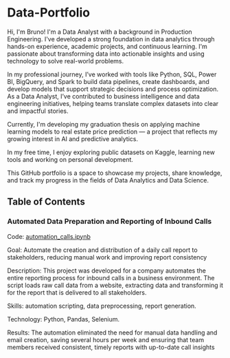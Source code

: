 # Data-Portfolio
Hi, I'm Bruno! I'm a Data Analyst with a background in Production Engineering. I've developed a strong foundation in data analytics through hands-on experience, academic projects, and continuous learning. I'm passionate about transforming data into actionable insights and using technology to solve real-world problems.

In my professional journey, I’ve worked with tools like Python, SQL, Power BI, BigQuery, and Spark to build data pipelines, create dashboards, and develop models that support strategic decisions and process optimization. As a Data Analyst, I’ve contributed to business intelligence and data engineering initiatives, helping teams translate complex datasets into clear and impactful stories.

Currently, I'm developing my graduation thesis on applying machine learning models to real estate price prediction — a project that reflects my growing interest in AI and predictive analytics.

In my free time, I enjoy exploring public datasets on Kaggle, learning new tools and working on personal development.

This GitHub portfolio is a space to showcase my projects, share knowledge, and track my progress in the fields of Data Analytics and Data Science.
## Table of Contents
### Automated Data Preparation and Reporting of Inbound Calls
Code: [automation_calls.ipynb](https://github.com/Bpgarcia/Data-Portfolio/blob/main/automation_calls.ipynb)

Goal: Automate the creation and distribution of a daily call report to stakeholders, reducing manual work and improving report consistency

Description:
This project was developed for a company automates the entire reporting process for inbound calls in a business environment. The script loads raw call data from a website, extracting data and transforming it for the report that is delivered to all stakeholders.

Skills: automation scripting, data preprocessing, report generation.

Technology: Python, Pandas, Selenium.

Results:
The automation eliminated the need for manual data handling and email creation, saving several hours per week and ensuring that team members received consistent, timely reports with up-to-date call insights
